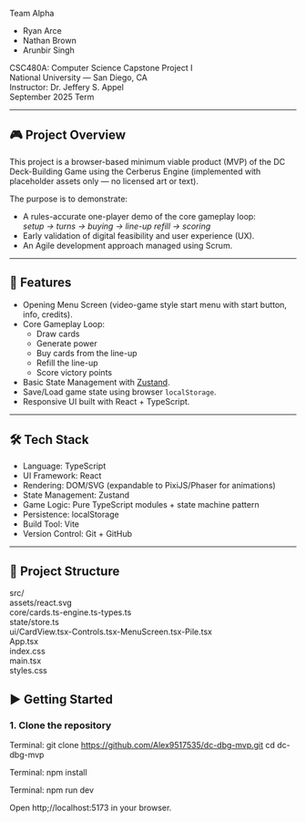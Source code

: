 Team Alpha  
- Ryan Arce  
- Nathan Brown  
- Arunbir Singh  

CSC480A: Computer Science Capstone Project I  
National University — San Diego, CA  
Instructor: Dr. Jeffery S. Appel  
September 2025 Term  

---

## 🎮 Project Overview
This project is a browser-based minimum viable product (MVP) of the DC Deck-Building Game using the Cerberus Engine (implemented with placeholder assets only — no licensed art or text).  

The purpose is to demonstrate:
- A rules-accurate one-player demo of the core gameplay loop:  
  *setup → turns → buying → line-up refill → scoring*  
- Early validation of digital feasibility and user experience (UX).  
- An Agile development approach managed using Scrum.  

---

## 🚀 Features
- Opening Menu Screen (video-game style start menu with start button, info, credits).  
- Core Gameplay Loop:  
  - Draw cards  
  - Generate power  
  - Buy cards from the line-up  
  - Refill the line-up  
  - Score victory points  
- Basic State Management with [Zustand](https://github.com/pmndrs/zustand).  
- Save/Load game state using browser `localStorage`.  
- Responsive UI built with React + TypeScript.  

---

## 🛠️ Tech Stack
- Language: TypeScript  
- UI Framework: React  
- Rendering: DOM/SVG (expandable to PixiJS/Phaser for animations)  
- State Management: Zustand  
- Game Logic: Pure TypeScript modules + state machine pattern  
- Persistence: localStorage  
- Build Tool: Vite  
- Version Control: Git + GitHub  

---

## 📂 Project Structure
src/ \
assets/react.svg \
core/cards.ts-engine.ts-types.ts \
state/store.ts \
ui/CardView.tsx-Controls.tsx-MenuScreen.tsx-Pile.tsx \
App.tsx \
index.css \
main.tsx \
styles.css

## ▶️ Getting Started

### 1. Clone the repository

Terminal:
git clone https://github.com/Alex9517535/dc-dbg-mvp.git
cd dc-dbg-mvp

Terminal: 
npm install

Terminal: 
npm run dev

Open http;//localhost:5173 in your browser.

